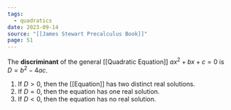 ```yaml
---
tags:
  - quadratics
date: 2023-09-14
source: "[[James Stewart Precalculus Book]]"
page: 51
---
```

The **discriminant** of the general [[Quadratic Equation]] $ax^{2}+bx+c=0$ is $D = b^{2}-4ac$.
1. If $D \gt 0$, then the [[Equation]] has two distinct real solutions.
2. If $D=0$, then the equation has one real solution.
3. If $D\lt0$, then the equation has no real solution. 